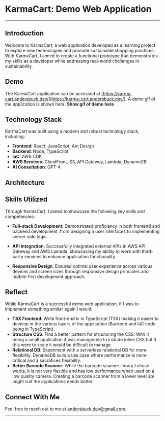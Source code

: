 # KarmaCart: Demo Web Application

---

## Introduction

Welcome to KarmaCart, a web application developed as a learning project to explore new technologies and promote sustainable shopping practices. With KarmaCart, I aimed to create a functional prototype that demonstrates my skills as a developer while addressing real-world challenges in sustainability.

## Demo
The KarmaCart application can be accessed at [https://karma-cart.andersbuck.dev/](https://karma-cart.andersbuck.dev/). A demo gif of the application is shown here:
**Show gif of demo here**

## Technology Stack

KarmaCart was built using a modern and robust technology stack, including:

- **Frontend**: React, JavaScript, Ant Design
- **Backend**: Node, TypeScript
- **IaC**: AWS CDK
- **AWS Services**: CloudFront, S3, API Gateway, Lambda, DynamoDB
- **AI Consultation**: GPT-4

## Architecture

## Skills Utilized

Through KarmaCart, I aimed to showcase the following key skills and competencies:

- **Full-stack Development**: Demonstrated proficiency in both frontend and backend development, from designing a user interfaces to implementing server-side logic.

- **API Integration**: Successfully integrated external APIs in AWS API Gateway and AWS Lambda, showcasing my ability to work with third-party services to enhance application functionality.

- **Responsive Design**: Ensured optimal user experience across various devices and screen sizes through responsive design principles and mobile-first development approach.

## Reflect

While KarmaCart is a successful demo web application, if I was to implement something similar again I would:

- **TSX Frontend**: Write front-end in in TypeScript (TSX) making it easier to develop in the various layers of the application (Backend and IaC code being in TypeScript).
- **Structure CSS**: Find a better pattern for structuring the CSS. With it being a small application it was manageable to include inline CSS but if this were to scale it would be difficult to manage.
- **Relational DB**: Experiment with a serverless relational DB for more flexibility. DynamoDB suits a use case where performance is more critical and a sacrafices flexibility.
- **Better Barcode Scanner**: While the barcode scanner library I chose works, it is not very flexible and has low performance when used on a low quality camera. Creating a barcode scanner from a lower level api might suit the applications needs better.

## Connect With Me

Feel free to reach out to me at [andersbuck.dev@gmail.com](andersbuck.dev@gmail.com).

---
